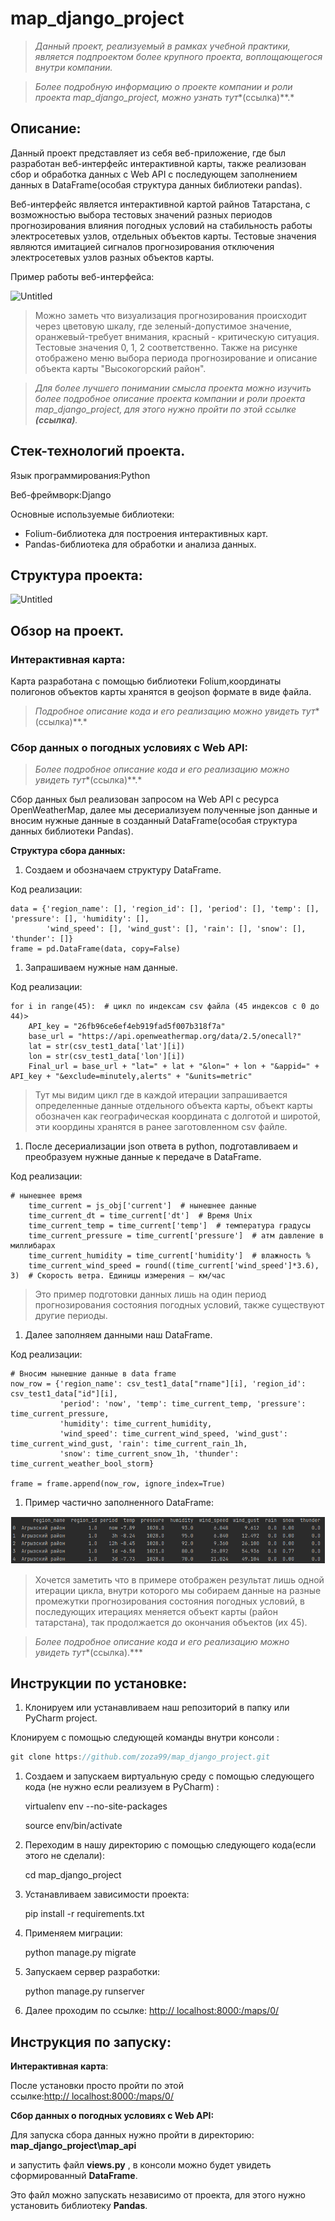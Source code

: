 
# map_django_project

> *Данный проект, реализуемый в рамках учебной практики, является подпроектом более крупного проекта, воплощающегося внутри компании.*
> 

> *Более подробную информацию о проекте компании  и роли проекта map_django_project, можно узнать тут**(ссылка)**.*
> 

## Описание:

Данный проект представляет из себя веб-приложение, где был разработан  веб-интерфейс интерактивной карты, также реализован сбор и обработка данных с Web API с последующем заполнением данных в DataFrame(особая структура данных библиотеки pandas).

Веб-интерфейс является интерактивной картой райнов Татарстана, с возможностью выбора тестовых значений разных периодов прогнозирования влияния погодных условий на стабильность работы электросетевых узлов, отдельных объектов карты.  Тестовые значения являются имитацией сигналов прогнозирования отключения электросетевых узлов разных объектов карты. 

Пример работы веб-интерфейса:

![Untitled](https://s3-us-west-2.amazonaws.com/secure.notion-static.com/1e8aac70-62e6-4b44-b9cd-ea78cbe415f8/Untitled.png)

> Можно заметь что визуализация прогнозирования происходит через цветовую шкалу, где зеленый-допустимое значение, оранжевый-требует внимания, красный - критическую ситуация. Тестовые значения 0, 1, 2 соответственно. Также на рисунке отображено меню выбора периода прогнозирование и описание объекта карты "Высокогорский район".
> 

> *Для более лучшего понимании смысла проекта можно  изучить более подробное описание проекта компании  и роли проекта map_django_project, для этого нужно пройти по этой ссылке **(ссылка)**.*
> 

## Стек-технологий проекта.

Язык программирования:Python 

Веб-фреймворк:Django

Основные используемые библиотеки:

- Folium-библиотека для построения интерактивных карт.
- Pandas-библиотека для обработки и анализа данных.

## Структура проекта:

![Untitled](https://s3-us-west-2.amazonaws.com/secure.notion-static.com/cac0dae5-f742-4e6b-a448-320bc82f8542/Untitled.png)

## Обзор на проект.

### **Интерактивная карта**:

Карта разработана с помощью библиотеки Folium,координаты полигонов объектов карты хранятся в geojson формате в виде файла.

> *Подробное описание кода и его реализацию можно увидеть тут**(ссылка)**.*
> 

### **Сбор  данных о погодных условиях с Web API:**

> *Более подробное описание кода и его реализацию можно увидеть тут**(ссылка)**.*
> 

Сбор данных был реализован запросом на Web API с  ресурса OpenWeatherMap, далее мы десериализуем полученные json данные и вносим нужные данные в созданный DataFrame(особая структура данных библиотеки Pandas).

**Структура сбора данных:**

1. Создаем и обозначаем структуру DataFrame.

Код реализации:


    data = {'region_name': [], 'region_id': [], 'period': [], 'temp': [], 'pressure': [], 'humidity': [],
            'wind_speed': [], 'wind_gust': [], 'rain': [], 'snow': [], 'thunder': []}
    frame = pd.DataFrame(data, copy=False)


1. Запрашиваем нужные нам данные.

Код реализации:


    for i in range(45):  # цикл по индексам csv файла (45 индексов с 0 до 44)>
        API_key = "26fb96ce6ef4eb919fad5f007b318f7a"
        base_url = "https://api.openweathermap.org/data/2.5/onecall?"
        lat = str(csv_test1_data['lat'][i])
        lon = str(csv_test1_data['lon'][i])
        Final_url = base_url + "lat=" + lat + "&lon=" + lon + "&appid=" + API_key + "&exclude=minutely,alerts" + "&units=metric"


> Тут мы видим цикл где в каждой итерации запрашивается определенные данные отдельного объекта карты, объект карты обозначен как географическая координата с долготой и широтой, эти координы хранятся в ранее заготовленном csv файле.
> 

1. После десериализации json ответа в python, подготавливаем и преобразуем нужные данные к передаче в DataFrame.

Код реализации:


    # нынешнее время
        time_current = js_obj['current']  # нынешнее данные
        time_current_dt = time_current['dt']  # Время Unix
        time_current_temp = time_current['temp']  # температура градусы
        time_current_pressure = time_current['pressure']  # атм давление в миллибарах
        time_current_humidity = time_current['humidity']  # влажность %
        time_current_wind_speed = round((time_current['wind_speed']*3.6), 3)  # Скорость ветра. Единицы измерения – км/час


> Это пример подготовки данных лишь на один период прогнозирования состояния погодных условий, также существуют другие периоды.
>

1. Далее заполняем данными наш DataFrame.

Код реализации:


    # Вносим нынешние данные в data frame
    now_row = {'region_name': csv_test1_data["rname"][i], 'region_id': csv_test1_data["id"][i],
               'period': 'now', 'temp': time_current_temp, 'pressure': time_current_pressure,
               'humidity': time_current_humidity,
               'wind_speed': time_current_wind_speed, 'wind_gust': time_current_wind_gust, 'rain': time_current_rain_1h,
               'snow': time_current_snow_1h, 'thunder': time_current_weather_bool_storm}

    frame = frame.append(now_row, ignore_index=True)


1. Пример частично заполненного DataFrame:

![Альтернативный текст](https://github.com/zoza99/map_django_project/blob/master/images_for_README/dataframe.png "Подсказка")

> Хочется заметить что в примере отображен результат лишь одной итерации цикла, внутри которого мы собираем данные на разные промежутки прогнозирования состояния погодных условий, в последующих итерациях меняется объект карты (район татарстана), так продолжается до окончания объектов (их 45).
> 

> *Более подробное описание кода и его реализацию можно увидеть тут**(ссылка).***
> 

## 

## **Инструкции по установке:**

1. Клонируем или устанавливаем наш репозиторий в папку или PyСharm project.

 Клонируем с помощью следующей команды внутри консоли :

```jsx
git clone https://github.com/zoza99/map_django_project.git
```

1. Создаем и запускаем виртуальную среду с помощью следующего кода (не нужно если реализуем в PyCharm) :


    virtualenv env --no-site-packages

    source env/bin/activate


1. Переходим в нашу директорию с помощью следующего кода(если этого не сделали):


    cd map_django_project


1. Устанавливаем зависимости проекта:


    pip install -r requirements.txt


1. Применяем миграции:


    python manage.py migrate


1. Запускаем сервер разработки:


    python manage.py runserver


1. Далее проходим по ссылке: [http:// localhost:8000:/maps/0/](http://localhost:8000:/maps/0/)

## Инструкция по запуску:

**Интерактивная карта**:

После установки просто пройти по этой ссылке:[http:// localhost:8000:/maps/0/](http://localhost:8000:/maps/0/) 

**Сбор  данных о погодных условиях с Web API:**

Для запуска сбора данных нужно пройти в директорию: **map_django_project\map_api**

и запустить файл **views.py** , в консоли можно будет увидеть сформированный **DataFrame**.

Это файл можно запускать независимо от проекта, для этого нужно установить библиотеку **Pandas**.

